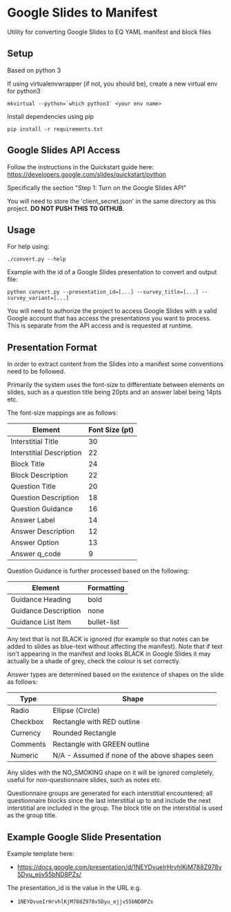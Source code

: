 # Google Slides to Manifest

Utility for converting Google Slides to EQ YAML manifest and block files

## Setup
Based on python 3

If using virtualenvwrapper (if not, you should be), create a new virtual env for python3

```
mkvirtual --python=`which python3` <your env name>
```

Install dependencies using pip

```
pip install -r requirements.txt
```

## Google Slides API Access

Follow the instructions in the Quickstart guide here:
https://developers.google.com/slides/quickstart/python

Specifically the section "Step 1: Turn on the Google Slides API"

You will need to store the 'client_secret.json' in the same directory
as this project. **DO NOT PUSH THIS TO GITHUB**.

## Usage
For help using:
```
./convert.py --help
```

Example with the id of a Google Slides presentation to convert and
output file:
```
python convert.py --presentation_id=[...] --survey_title=[...] --survey_variant=[...]
```

You will need to authorize the project to access Google Slides with
a valid Google account that has access the presentations you want
to process. This is separate from the API access and is requested
at runtime.

## Presentation Format
In order to extract content from the Slides into a manifest some
conventions need to be followed.

Primarily the system uses the font-size to differentiate between
elements on slides, such as a question title being 20pts and an answer
label being 14pts etc.

The font-size mappings are as follows:

Element | Font Size (pt)
------- | --------------
Interstitial Title | 30
Interstitial Description | 22
Block Title | 24
Block Description | 22
Question Title | 20
Question Description | 18
Question Guidance | 16
Answer Label | 14
Answer Description | 12
Answer Option | 13
Answer q_code | 9

Question Guidance is further processed based on the following:

Element | Formatting
------- | ----------
Guidance Heading | bold
Guidance Description | none
Guidance List Item | bullet-list

Any text that is not BLACK is ignored (for example so that notes can be
added to slides as blue-text without affecting the manifest). Note that
if text isn't appearing in the manifest and looks BLACK in Google Slides
it may actually be a shade of grey, check the colour is set correctly.

Answer types are determined based on the existence of shapes on the
slide as follows:

Type | Shape
---- | -----
Radio | Ellipse (Circle)    
Checkbox | Rectangle with RED outline
Currency | Rounded Rectangle
Comments | Rectangle with GREEN outline
Numeric | N/A - Assumed if none of the above shapes seen

Any slides with the NO_SMOKING shape on it will be ignored completely,
useful for non-questionnaire slides, such as notes etc.

Questionnaire groups are generated for each interstitial encountered;
all questionnaire blocks since the last interstitial up to and include
the next interstitial are included in the group. The block title
on the interstitial is used as the group title.

## Example Google Slide Presentation
Example template here:

- https://docs.google.com/presentation/d/1NEYDvueIrHrvhlKjM788Z978v5Dyu_ejjv55bND8PZs/

The presentation_id is the value in the URL e.g.

- `1NEYDvueIrHrvhlKjM788Z978v5Dyu_ejjv55bND8PZs`
